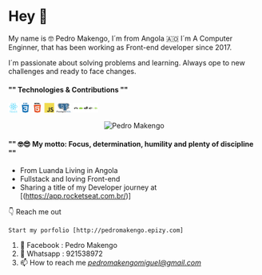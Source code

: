 # Hey 👋
My name is 🤓 Pedro Makengo, I´m from Angola 🇦🇴  I´m A Computer Enginner, that has been working as Front-end developer since 2017. 

I´m passionate about solving problems and learning. Always ope to new challenges and ready to face changes.

#### "" Technologies & Contributions ""
<p align="left">
<img src="https://raw.githubusercontent.com/devicons/devicon/master/icons/react/react-original-wordmark.svg" alt="react" width="20" height="20"/>
<img src="https://raw.githubusercontent.com/devicons/devicon/master/icons/css3/css3-plain-wordmark.svg" alt="css3"  width="20" height="20"/>
<img src="https://raw.githubusercontent.com/devicons/devicon/master/icons/html5/html5-original-wordmark.svg" alt="html5"  width="20" height="20"/>
<img src="https://raw.githubusercontent.com/devicons/devicon/master/icons/javascript/javascript-original.svg" alt="javascript" width="20" height="20"/>
<img src="https://raw.githubusercontent.com/devicons/devicon/master/icons/postgresql/postgresql-original-wordmark.svg" alt="postgresql" width="30" height="20"/>
<img src="https://raw.githubusercontent.com/devicons/devicon/master/icons/nodejs/nodejs-original-wordmark.svg" alt="nodejs" width="50" height="20"/></p>
<p align="center">
<img src="https://github-readme-stats.vercel.app/api?username=PedroMakengo&show_icons=true" width="300" alt="Pedro Makengo"/> 
</p>

#### "" 🤓😎 My motto: Focus, determination, humility and plenty of discipline ""

 - From Luanda Living in Angola
 - Fullstack and loving Front-end 
 - Sharing a title of my Developer journey at [(https://app.rocketseat.com.br/)]
 

👇 Reach me out 

    Start my porfolio [http://pedromakengo.epizy.com]

 1. 💬 Facebook : Pedro Makengo
 2. 💬 Whatsapp : 921538972
 3. 📫 How to reach me *pedromakengomiguel@gmail.com*
